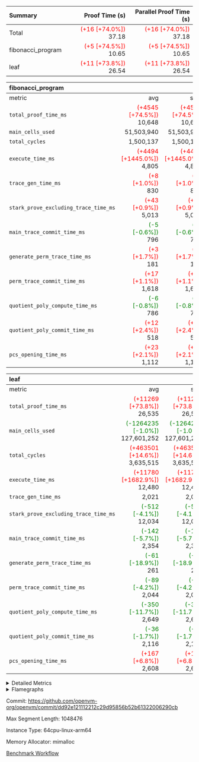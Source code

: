 | Summary | Proof Time (s) | Parallel Proof Time (s) |
|:---|---:|---:|
| Total | <span style='color: red'>(+16 [+74.0%])</span> 37.18 | <span style='color: red'>(+16 [+74.0%])</span> 37.18 |
| fibonacci_program | <span style='color: red'>(+5 [+74.5%])</span> 10.65 | <span style='color: red'>(+5 [+74.5%])</span> 10.65 |
| leaf | <span style='color: red'>(+11 [+73.8%])</span> 26.54 | <span style='color: red'>(+11 [+73.8%])</span> 26.54 |


| fibonacci_program |||||
|:---|---:|---:|---:|---:|
|metric|avg|sum|max|min|
| `total_proof_time_ms ` | <span style='color: red'>(+4545 [+74.5%])</span> 10,648 | <span style='color: red'>(+4545 [+74.5%])</span> 10,648 | <span style='color: red'>(+4545 [+74.5%])</span> 10,648 | <span style='color: red'>(+4545 [+74.5%])</span> 10,648 |
| `main_cells_used     ` |  51,503,940 |  51,503,940 |  51,503,940 |  51,503,940 |
| `total_cycles        ` |  1,500,137 |  1,500,137 |  1,500,137 |  1,500,137 |
| `execute_time_ms     ` | <span style='color: red'>(+4494 [+1445.0%])</span> 4,805 | <span style='color: red'>(+4494 [+1445.0%])</span> 4,805 | <span style='color: red'>(+4494 [+1445.0%])</span> 4,805 | <span style='color: red'>(+4494 [+1445.0%])</span> 4,805 |
| `trace_gen_time_ms   ` | <span style='color: red'>(+8 [+1.0%])</span> 830 | <span style='color: red'>(+8 [+1.0%])</span> 830 | <span style='color: red'>(+8 [+1.0%])</span> 830 | <span style='color: red'>(+8 [+1.0%])</span> 830 |
| `stark_prove_excluding_trace_time_ms` | <span style='color: red'>(+43 [+0.9%])</span> 5,013 | <span style='color: red'>(+43 [+0.9%])</span> 5,013 | <span style='color: red'>(+43 [+0.9%])</span> 5,013 | <span style='color: red'>(+43 [+0.9%])</span> 5,013 |
| `main_trace_commit_time_ms` | <span style='color: green'>(-5 [-0.6%])</span> 796 | <span style='color: green'>(-5 [-0.6%])</span> 796 | <span style='color: green'>(-5 [-0.6%])</span> 796 | <span style='color: green'>(-5 [-0.6%])</span> 796 |
| `generate_perm_trace_time_ms` | <span style='color: red'>(+3 [+1.7%])</span> 181 | <span style='color: red'>(+3 [+1.7%])</span> 181 | <span style='color: red'>(+3 [+1.7%])</span> 181 | <span style='color: red'>(+3 [+1.7%])</span> 181 |
| `perm_trace_commit_time_ms` | <span style='color: red'>(+17 [+1.1%])</span> 1,618 | <span style='color: red'>(+17 [+1.1%])</span> 1,618 | <span style='color: red'>(+17 [+1.1%])</span> 1,618 | <span style='color: red'>(+17 [+1.1%])</span> 1,618 |
| `quotient_poly_compute_time_ms` | <span style='color: green'>(-6 [-0.8%])</span> 786 | <span style='color: green'>(-6 [-0.8%])</span> 786 | <span style='color: green'>(-6 [-0.8%])</span> 786 | <span style='color: green'>(-6 [-0.8%])</span> 786 |
| `quotient_poly_commit_time_ms` | <span style='color: red'>(+12 [+2.4%])</span> 518 | <span style='color: red'>(+12 [+2.4%])</span> 518 | <span style='color: red'>(+12 [+2.4%])</span> 518 | <span style='color: red'>(+12 [+2.4%])</span> 518 |
| `pcs_opening_time_ms ` | <span style='color: red'>(+23 [+2.1%])</span> 1,112 | <span style='color: red'>(+23 [+2.1%])</span> 1,112 | <span style='color: red'>(+23 [+2.1%])</span> 1,112 | <span style='color: red'>(+23 [+2.1%])</span> 1,112 |

| leaf |||||
|:---|---:|---:|---:|---:|
|metric|avg|sum|max|min|
| `total_proof_time_ms ` | <span style='color: red'>(+11269 [+73.8%])</span> 26,535 | <span style='color: red'>(+11269 [+73.8%])</span> 26,535 | <span style='color: red'>(+11269 [+73.8%])</span> 26,535 | <span style='color: red'>(+11269 [+73.8%])</span> 26,535 |
| `main_cells_used     ` | <span style='color: green'>(-1264235 [-1.0%])</span> 127,601,252 | <span style='color: green'>(-1264235 [-1.0%])</span> 127,601,252 | <span style='color: green'>(-1264235 [-1.0%])</span> 127,601,252 | <span style='color: green'>(-1264235 [-1.0%])</span> 127,601,252 |
| `total_cycles        ` | <span style='color: red'>(+463501 [+14.6%])</span> 3,635,515 | <span style='color: red'>(+463501 [+14.6%])</span> 3,635,515 | <span style='color: red'>(+463501 [+14.6%])</span> 3,635,515 | <span style='color: red'>(+463501 [+14.6%])</span> 3,635,515 |
| `execute_time_ms     ` | <span style='color: red'>(+11780 [+1682.9%])</span> 12,480 | <span style='color: red'>(+11780 [+1682.9%])</span> 12,480 | <span style='color: red'>(+11780 [+1682.9%])</span> 12,480 | <span style='color: red'>(+11780 [+1682.9%])</span> 12,480 |
| `trace_gen_time_ms   ` |  2,021 |  2,021 |  2,021 |  2,021 |
| `stark_prove_excluding_trace_time_ms` | <span style='color: green'>(-512 [-4.1%])</span> 12,034 | <span style='color: green'>(-512 [-4.1%])</span> 12,034 | <span style='color: green'>(-512 [-4.1%])</span> 12,034 | <span style='color: green'>(-512 [-4.1%])</span> 12,034 |
| `main_trace_commit_time_ms` | <span style='color: green'>(-142 [-5.7%])</span> 2,354 | <span style='color: green'>(-142 [-5.7%])</span> 2,354 | <span style='color: green'>(-142 [-5.7%])</span> 2,354 | <span style='color: green'>(-142 [-5.7%])</span> 2,354 |
| `generate_perm_trace_time_ms` | <span style='color: green'>(-61 [-18.9%])</span> 261 | <span style='color: green'>(-61 [-18.9%])</span> 261 | <span style='color: green'>(-61 [-18.9%])</span> 261 | <span style='color: green'>(-61 [-18.9%])</span> 261 |
| `perm_trace_commit_time_ms` | <span style='color: green'>(-89 [-4.2%])</span> 2,044 | <span style='color: green'>(-89 [-4.2%])</span> 2,044 | <span style='color: green'>(-89 [-4.2%])</span> 2,044 | <span style='color: green'>(-89 [-4.2%])</span> 2,044 |
| `quotient_poly_compute_time_ms` | <span style='color: green'>(-350 [-11.7%])</span> 2,649 | <span style='color: green'>(-350 [-11.7%])</span> 2,649 | <span style='color: green'>(-350 [-11.7%])</span> 2,649 | <span style='color: green'>(-350 [-11.7%])</span> 2,649 |
| `quotient_poly_commit_time_ms` | <span style='color: green'>(-36 [-1.7%])</span> 2,116 | <span style='color: green'>(-36 [-1.7%])</span> 2,116 | <span style='color: green'>(-36 [-1.7%])</span> 2,116 | <span style='color: green'>(-36 [-1.7%])</span> 2,116 |
| `pcs_opening_time_ms ` | <span style='color: red'>(+167 [+6.8%])</span> 2,608 | <span style='color: red'>(+167 [+6.8%])</span> 2,608 | <span style='color: red'>(+167 [+6.8%])</span> 2,608 | <span style='color: red'>(+167 [+6.8%])</span> 2,608 |



<details>
<summary>Detailed Metrics</summary>

| group | num_segments | keygen_time_ms | commit_exe_time_ms |
| --- | --- | --- | --- |
| fibonacci_program | 1 | 348 | 5 | 

| group | air_name | quotient_deg | interactions | constraints |
| --- | --- | --- | --- | --- |
| fibonacci_program | AccessAdapterAir<16> | 2 | 5 | 14 | 
| fibonacci_program | AccessAdapterAir<2> | 2 | 5 | 14 | 
| fibonacci_program | AccessAdapterAir<32> | 2 | 5 | 14 | 
| fibonacci_program | AccessAdapterAir<4> | 2 | 5 | 14 | 
| fibonacci_program | AccessAdapterAir<64> | 2 | 5 | 14 | 
| fibonacci_program | AccessAdapterAir<8> | 2 | 5 | 14 | 
| fibonacci_program | BitwiseOperationLookupAir<8> | 2 | 2 | 4 | 
| fibonacci_program | MemoryMerkleAir<8> | 2 | 4 | 40 | 
| fibonacci_program | PersistentBoundaryAir<8> | 2 | 3 | 6 | 
| fibonacci_program | PhantomAir | 2 | 3 | 5 | 
| fibonacci_program | Poseidon2PeripheryAir<BabyBearParameters>, 1> | 2 | 1 | 286 | 
| fibonacci_program | ProgramAir | 1 | 1 | 4 | 
| fibonacci_program | RangeTupleCheckerAir<2> | 1 | 1 | 4 | 
| fibonacci_program | VariableRangeCheckerAir | 1 | 1 | 4 | 
| fibonacci_program | VmAirWrapper<Rv32BaseAluAdapterAir, BaseAluCoreAir<4, 8> | 2 | 19 | 43 | 
| fibonacci_program | VmAirWrapper<Rv32BaseAluAdapterAir, LessThanCoreAir<4, 8> | 2 | 17 | 39 | 
| fibonacci_program | VmAirWrapper<Rv32BaseAluAdapterAir, ShiftCoreAir<4, 8> | 2 | 23 | 90 | 
| fibonacci_program | VmAirWrapper<Rv32BranchAdapterAir, BranchEqualCoreAir<4> | 2 | 11 | 25 | 
| fibonacci_program | VmAirWrapper<Rv32BranchAdapterAir, BranchLessThanCoreAir<4, 8> | 2 | 13 | 41 | 
| fibonacci_program | VmAirWrapper<Rv32CondRdWriteAdapterAir, Rv32JalLuiCoreAir> | 2 | 10 | 22 | 
| fibonacci_program | VmAirWrapper<Rv32HintStoreAdapterAir, Rv32HintStoreCoreAir> | 2 | 15 | 17 | 
| fibonacci_program | VmAirWrapper<Rv32JalrAdapterAir, Rv32JalrCoreAir> | 2 | 16 | 20 | 
| fibonacci_program | VmAirWrapper<Rv32LoadStoreAdapterAir, LoadSignExtendCoreAir<4, 8> | 2 | 18 | 33 | 
| fibonacci_program | VmAirWrapper<Rv32LoadStoreAdapterAir, LoadStoreCoreAir<4> | 2 | 17 | 38 | 
| fibonacci_program | VmAirWrapper<Rv32MultAdapterAir, DivRemCoreAir<4, 8> | 2 | 25 | 88 | 
| fibonacci_program | VmAirWrapper<Rv32MultAdapterAir, MulHCoreAir<4, 8> | 2 | 24 | 38 | 
| fibonacci_program | VmAirWrapper<Rv32MultAdapterAir, MultiplicationCoreAir<4, 8> | 2 | 19 | 26 | 
| fibonacci_program | VmAirWrapper<Rv32RdWriteAdapterAir, Rv32AuipcCoreAir> | 2 | 11 | 15 | 
| fibonacci_program | VmConnectorAir | 2 | 3 | 9 | 
| leaf | AccessAdapterAir<2> | 4 | 5 | 12 | 
| leaf | AccessAdapterAir<4> | 4 | 5 | 12 | 
| leaf | AccessAdapterAir<8> | 4 | 5 | 12 | 
| leaf | FriReducedOpeningAir | 4 | 35 | 59 | 
| leaf | NativePoseidon2Air<BabyBearParameters>, 1> | 4 | 31 | 302 | 
| leaf | PhantomAir | 4 | 3 | 4 | 
| leaf | ProgramAir | 1 | 1 | 4 | 
| leaf | VariableRangeCheckerAir | 1 | 1 | 4 | 
| leaf | VmAirWrapper<BranchNativeAdapterAir, BranchEqualCoreAir<1> | 2 | 11 | 23 | 
| leaf | VmAirWrapper<JalNativeAdapterAir, JalCoreAir> | 4 | 7 | 6 | 
| leaf | VmAirWrapper<NativeAdapterAir<2, 0>, PublicValuesCoreAir> | 4 | 11 | 23 | 
| leaf | VmAirWrapper<NativeAdapterAir<2, 1>, FieldArithmeticCoreAir> | 4 | 15 | 23 | 
| leaf | VmAirWrapper<NativeLoadStoreAdapterAir<1>, NativeLoadStoreCoreAir<1> | 4 | 15 | 24 | 
| leaf | VmAirWrapper<NativeVectorizedAdapterAir<4>, FieldExtensionCoreAir> | 4 | 15 | 23 | 
| leaf | VmConnectorAir | 4 | 3 | 8 | 
| leaf | VolatileBoundaryAir | 4 | 4 | 16 | 

| group | air_name | dsl_ir | idx | opcode | cells_used |
| --- | --- | --- | --- | --- | --- |
| leaf | <BranchNativeAdapterAir,BranchEqualCoreAir<1>> | AssertEqE | 0 | BNE | 5,704 | 
| leaf | <BranchNativeAdapterAir,BranchEqualCoreAir<1>> | AssertEqEI | 0 | BNE | 92 | 
| leaf | <BranchNativeAdapterAir,BranchEqualCoreAir<1>> | AssertEqF | 0 | BNE | 248,216 | 
| leaf | <BranchNativeAdapterAir,BranchEqualCoreAir<1>> | AssertEqV | 0 | BNE | 24,679 | 
| leaf | <BranchNativeAdapterAir,BranchEqualCoreAir<1>> | AssertEqVI | 0 | BNE | 5,543 | 
| leaf | <BranchNativeAdapterAir,BranchEqualCoreAir<1>> | AssertNeVI | 0 | BEQ | 23 | 
| leaf | <BranchNativeAdapterAir,BranchEqualCoreAir<1>> | For | 0 | BNE | 9,080,423 | 
| leaf | <BranchNativeAdapterAir,BranchEqualCoreAir<1>> | IfEq | 0 | BNE | 2,110,112 | 
| leaf | <BranchNativeAdapterAir,BranchEqualCoreAir<1>> | IfEqI | 0 | BNE | 1,557,790 | 
| leaf | <BranchNativeAdapterAir,BranchEqualCoreAir<1>> | IfNe | 0 | BEQ | 408,043 | 
| leaf | <BranchNativeAdapterAir,BranchEqualCoreAir<1>> | IfNeI | 0 | BEQ | 21,643 | 
| leaf | <BranchNativeAdapterAir,BranchEqualCoreAir<1>> | ZipFor | 0 | BNE | 1,192,803 | 
| leaf | <JalNativeAdapterAir,JalCoreAir> |  | 0 | JAL | 10 | 
| leaf | <JalNativeAdapterAir,JalCoreAir> | For | 0 | JAL | 381,830 | 
| leaf | <JalNativeAdapterAir,JalCoreAir> | IfEqI | 0 | JAL | 288,880 | 
| leaf | <JalNativeAdapterAir,JalCoreAir> | IfNe | 0 | JAL | 10 | 
| leaf | <JalNativeAdapterAir,JalCoreAir> | ZipFor | 0 | JAL | 66,480 | 
| leaf | <NativeAdapterAir<2, 0>,PublicValuesCoreAir> | Publish | 0 | PUBLISH | 828 | 
| leaf | <NativeAdapterAir<2, 1>,FieldArithmeticCoreAir> | AddEFI | 0 | ADD | 18,480 | 
| leaf | <NativeAdapterAir<2, 1>,FieldArithmeticCoreAir> | AddEI | 0 | ADD | 829,560 | 
| leaf | <NativeAdapterAir<2, 1>,FieldArithmeticCoreAir> | AddF | 0 | ADD | 39,990 | 
| leaf | <NativeAdapterAir<2, 1>,FieldArithmeticCoreAir> | AddFI | 0 | ADD | 1,298,040 | 
| leaf | <NativeAdapterAir<2, 1>,FieldArithmeticCoreAir> | AddV | 0 | ADD | 957,150 | 
| leaf | <NativeAdapterAir<2, 1>,FieldArithmeticCoreAir> | AddVI | 0 | ADD | 8,267,250 | 
| leaf | <NativeAdapterAir<2, 1>,FieldArithmeticCoreAir> | Alloc | 0 | ADD | 1,720,860 | 
| leaf | <NativeAdapterAir<2, 1>,FieldArithmeticCoreAir> | Alloc | 0 | MUL | 1,024,500 | 
| leaf | <NativeAdapterAir<2, 1>,FieldArithmeticCoreAir> | CastFV | 0 | ADD | 30 | 
| leaf | <NativeAdapterAir<2, 1>,FieldArithmeticCoreAir> | DivFIN | 0 | DIV | 3,840 | 
| leaf | <NativeAdapterAir<2, 1>,FieldArithmeticCoreAir> | For | 0 | ADD | 10,698,540 | 
| leaf | <NativeAdapterAir<2, 1>,FieldArithmeticCoreAir> | LoadE | 0 | ADD | 332,640 | 
| leaf | <NativeAdapterAir<2, 1>,FieldArithmeticCoreAir> | LoadE | 0 | MUL | 332,640 | 
| leaf | <NativeAdapterAir<2, 1>,FieldArithmeticCoreAir> | LoadF | 0 | ADD | 348,840 | 
| leaf | <NativeAdapterAir<2, 1>,FieldArithmeticCoreAir> | LoadF | 0 | MUL | 236,490 | 
| leaf | <NativeAdapterAir<2, 1>,FieldArithmeticCoreAir> | LoadHeapPtr | 0 | ADD | 30 | 
| leaf | <NativeAdapterAir<2, 1>,FieldArithmeticCoreAir> | LoadV | 0 | ADD | 3,657,810 | 
| leaf | <NativeAdapterAir<2, 1>,FieldArithmeticCoreAir> | LoadV | 0 | MUL | 1,403,220 | 
| leaf | <NativeAdapterAir<2, 1>,FieldArithmeticCoreAir> | MulEF | 0 | MUL | 113,760 | 
| leaf | <NativeAdapterAir<2, 1>,FieldArithmeticCoreAir> | MulEFI | 0 | MUL | 15,000 | 
| leaf | <NativeAdapterAir<2, 1>,FieldArithmeticCoreAir> | MulF | 0 | MUL | 2,510,010 | 
| leaf | <NativeAdapterAir<2, 1>,FieldArithmeticCoreAir> | MulFI | 0 | MUL | 40,590 | 
| leaf | <NativeAdapterAir<2, 1>,FieldArithmeticCoreAir> | MulVI | 0 | MUL | 975,780 | 
| leaf | <NativeAdapterAir<2, 1>,FieldArithmeticCoreAir> | NegE | 0 | MUL | 5,160 | 
| leaf | <NativeAdapterAir<2, 1>,FieldArithmeticCoreAir> | StoreE | 0 | ADD | 231,840 | 
| leaf | <NativeAdapterAir<2, 1>,FieldArithmeticCoreAir> | StoreE | 0 | MUL | 231,840 | 
| leaf | <NativeAdapterAir<2, 1>,FieldArithmeticCoreAir> | StoreF | 0 | ADD | 234,870 | 
| leaf | <NativeAdapterAir<2, 1>,FieldArithmeticCoreAir> | StoreF | 0 | MUL | 21,960 | 
| leaf | <NativeAdapterAir<2, 1>,FieldArithmeticCoreAir> | StoreHeapPtr | 0 | ADD | 30 | 
| leaf | <NativeAdapterAir<2, 1>,FieldArithmeticCoreAir> | StoreHintWord | 0 | ADD | 6,152,970 | 
| leaf | <NativeAdapterAir<2, 1>,FieldArithmeticCoreAir> | StoreV | 0 | ADD | 612,480 | 
| leaf | <NativeAdapterAir<2, 1>,FieldArithmeticCoreAir> | StoreV | 0 | MUL | 495,060 | 
| leaf | <NativeAdapterAir<2, 1>,FieldArithmeticCoreAir> | SubEF | 0 | SUB | 161,820 | 
| leaf | <NativeAdapterAir<2, 1>,FieldArithmeticCoreAir> | SubEFI | 0 | ADD | 10,320 | 
| leaf | <NativeAdapterAir<2, 1>,FieldArithmeticCoreAir> | SubEI | 0 | ADD | 12,960 | 
| leaf | <NativeAdapterAir<2, 1>,FieldArithmeticCoreAir> | SubFI | 0 | SUB | 39,990 | 
| leaf | <NativeAdapterAir<2, 1>,FieldArithmeticCoreAir> | SubV | 0 | SUB | 1,486,140 | 
| leaf | <NativeAdapterAir<2, 1>,FieldArithmeticCoreAir> | SubVI | 0 | SUB | 30,000 | 
| leaf | <NativeAdapterAir<2, 1>,FieldArithmeticCoreAir> | SubVIN | 0 | SUB | 25,200 | 
| leaf | <NativeAdapterAir<2, 1>,FieldArithmeticCoreAir> | UnsafeCastVF | 0 | ADD | 600 | 
| leaf | <NativeAdapterAir<2, 1>,FieldArithmeticCoreAir> | ZipFor | 0 | ADD | 2,099,130 | 
| leaf | <NativeLoadStoreAdapterAir<1>,NativeLoadStoreCoreAir<1>> |  | 0 | STOREW | 31 | 
| leaf | <NativeLoadStoreAdapterAir<1>,NativeLoadStoreCoreAir<1>> | AddEFFI | 0 | LOADW | 5,456 | 
| leaf | <NativeLoadStoreAdapterAir<1>,NativeLoadStoreCoreAir<1>> | AddEFFI | 0 | STOREW | 16,368 | 
| leaf | <NativeLoadStoreAdapterAir<1>,NativeLoadStoreCoreAir<1>> | Alloc | 0 | LOADW | 1,778,222 | 
| leaf | <NativeLoadStoreAdapterAir<1>,NativeLoadStoreCoreAir<1>> | DivEIN | 0 | STOREW | 6,696 | 
| leaf | <NativeLoadStoreAdapterAir<1>,NativeLoadStoreCoreAir<1>> | For | 0 | LOADW | 257,920 | 
| leaf | <NativeLoadStoreAdapterAir<1>,NativeLoadStoreCoreAir<1>> | For | 0 | STOREW | 925,753 | 
| leaf | <NativeLoadStoreAdapterAir<1>,NativeLoadStoreCoreAir<1>> | ImmE | 0 | STOREW | 99,448 | 
| leaf | <NativeLoadStoreAdapterAir<1>,NativeLoadStoreCoreAir<1>> | ImmF | 0 | STOREW | 1,448,971 | 
| leaf | <NativeLoadStoreAdapterAir<1>,NativeLoadStoreCoreAir<1>> | ImmV | 0 | STOREW | 601,927 | 
| leaf | <NativeLoadStoreAdapterAir<1>,NativeLoadStoreCoreAir<1>> | LoadE | 0 | LOADW | 2,710,392 | 
| leaf | <NativeLoadStoreAdapterAir<1>,NativeLoadStoreCoreAir<1>> | LoadF | 0 | LOADW | 3,405,474 | 
| leaf | <NativeLoadStoreAdapterAir<1>,NativeLoadStoreCoreAir<1>> | LoadV | 0 | LOADW | 7,570,386 | 
| leaf | <NativeLoadStoreAdapterAir<1>,NativeLoadStoreCoreAir<1>> | MulEI | 0 | STOREW | 189,224 | 
| leaf | <NativeLoadStoreAdapterAir<1>,NativeLoadStoreCoreAir<1>> | StoreE | 0 | STOREW | 1,823,172 | 
| leaf | <NativeLoadStoreAdapterAir<1>,NativeLoadStoreCoreAir<1>> | StoreF | 0 | STOREW | 3,384,704 | 
| leaf | <NativeLoadStoreAdapterAir<1>,NativeLoadStoreCoreAir<1>> | StoreHintWord | 0 | SHINTW | 7,118,964 | 
| leaf | <NativeLoadStoreAdapterAir<1>,NativeLoadStoreCoreAir<1>> | StoreV | 0 | STOREW | 2,021,448 | 
| leaf | <NativeLoadStoreAdapterAir<1>,NativeLoadStoreCoreAir<1>> | SubEF | 0 | LOADW | 501,642 | 
| leaf | <NativeLoadStoreAdapterAir<1>,NativeLoadStoreCoreAir<1>> | ZipFor | 0 | LOADW | 361,057 | 
| leaf | <NativeVectorizedAdapterAir<4>,FieldExtensionCoreAir> | AddE | 0 | FE4ADD | 497,320 | 
| leaf | <NativeVectorizedAdapterAir<4>,FieldExtensionCoreAir> | DivE | 0 | BBE4DIV | 248,560 | 
| leaf | <NativeVectorizedAdapterAir<4>,FieldExtensionCoreAir> | DivEIN | 0 | BBE4DIV | 2,160 | 
| leaf | <NativeVectorizedAdapterAir<4>,FieldExtensionCoreAir> | MulE | 0 | BBE4MUL | 341,400 | 
| leaf | <NativeVectorizedAdapterAir<4>,FieldExtensionCoreAir> | MulEI | 0 | BBE4MUL | 61,040 | 
| leaf | <NativeVectorizedAdapterAir<4>,FieldExtensionCoreAir> | SubE | 0 | FE4SUB | 132,240 | 
| leaf | Arc<BabyBearParameters>, 1> | Poseidon2CompressBabyBear | 0 | COMP_POS2 | 6,025,620 | 
| leaf | Arc<BabyBearParameters>, 1> | Poseidon2PermuteBabyBear | 0 | PERM_POS2 | 3,218,652 | 
| leaf | FriReducedOpeningAir | FriReducedOpening | 0 | FRI_REDUCED_OPENING | 7,547,904 | 
| leaf | PhantomAir | CT-ExtractPublicValuesCommit | 0 | PHANTOM | 12 | 
| leaf | PhantomAir | CT-InitializePcsConst | 0 | PHANTOM | 12 | 
| leaf | PhantomAir | CT-ReadProofsFromInput | 0 | PHANTOM | 12 | 
| leaf | PhantomAir | CT-VerifyProofs | 0 | PHANTOM | 12 | 
| leaf | PhantomAir | CT-compute-reduced-opening | 0 | PHANTOM | 4,032 | 
| leaf | PhantomAir | CT-exp-reverse-bits-len | 0 | PHANTOM | 41,328 | 
| leaf | PhantomAir | CT-poseidon2-hash | 0 | PHANTOM | 23,688 | 
| leaf | PhantomAir | CT-poseidon2-hash-ext | 0 | PHANTOM | 10,080 | 
| leaf | PhantomAir | CT-poseidon2-hash-setup | 0 | PHANTOM | 744,912 | 
| leaf | PhantomAir | CT-single-reduced-opening-eval | 0 | PHANTOM | 64,008 | 
| leaf | PhantomAir | CT-stage-c-build-rounds | 0 | PHANTOM | 12 | 
| leaf | PhantomAir | CT-stage-d-verifier-verify | 0 | PHANTOM | 12 | 
| leaf | PhantomAir | CT-stage-d-verify-pcs | 0 | PHANTOM | 12 | 
| leaf | PhantomAir | CT-stage-e-verify-constraints | 0 | PHANTOM | 12 | 
| leaf | PhantomAir | CT-verify-batch | 0 | PHANTOM | 4,032 | 
| leaf | PhantomAir | CT-verify-batch-ext | 0 | PHANTOM | 10,080 | 
| leaf | PhantomAir | CT-verify-batch-reduce-fast | 0 | PHANTOM | 33,768 | 
| leaf | PhantomAir | CT-verify-batch-reduce-fast-setup | 0 | PHANTOM | 33,768 | 
| leaf | PhantomAir | CT-verify-query | 0 | PHANTOM | 504 | 
| leaf | PhantomAir | HintBitsF | 0 | PHANTOM | 258 | 
| leaf | PhantomAir | HintInputVec | 0 | PHANTOM | 139,272 | 
| leaf | PhantomAir | PrintV | 0 | PHANTOM | 93,744 | 

| group | air_name | dsl_ir | opcode | segment | cells_used |
| --- | --- | --- | --- | --- | --- |
| fibonacci_program | <Rv32BaseAluAdapterAir,BaseAluCoreAir<4, 8>> |  | ADD | 0 | 32,401,620 | 
| fibonacci_program | <Rv32BaseAluAdapterAir,BaseAluCoreAir<4, 8>> |  | AND | 0 | 72 | 
| fibonacci_program | <Rv32BaseAluAdapterAir,BaseAluCoreAir<4, 8>> |  | OR | 0 | 36 | 
| fibonacci_program | <Rv32BaseAluAdapterAir,BaseAluCoreAir<4, 8>> |  | SUB | 0 | 144 | 
| fibonacci_program | <Rv32BaseAluAdapterAir,BaseAluCoreAir<4, 8>> |  | XOR | 0 | 72 | 
| fibonacci_program | <Rv32BaseAluAdapterAir,LessThanCoreAir<4, 8>> |  | SLTU | 0 | 11,100,074 | 
| fibonacci_program | <Rv32BaseAluAdapterAir,ShiftCoreAir<4, 8>> |  | SLL | 0 | 106 | 
| fibonacci_program | <Rv32BranchAdapterAir,BranchEqualCoreAir<4>> |  | BEQ | 0 | 2,600,104 | 
| fibonacci_program | <Rv32BranchAdapterAir,BranchEqualCoreAir<4>> |  | BNE | 0 | 2,600,130 | 
| fibonacci_program | <Rv32BranchAdapterAir,BranchLessThanCoreAir<4, 8>> |  | BGEU | 0 | 96 | 
| fibonacci_program | <Rv32BranchAdapterAir,BranchLessThanCoreAir<4, 8>> |  | BLTU | 0 | 64 | 
| fibonacci_program | <Rv32CondRdWriteAdapterAir,Rv32JalLuiCoreAir> |  | JAL | 0 | 1,800,018 | 
| fibonacci_program | <Rv32CondRdWriteAdapterAir,Rv32JalLuiCoreAir> |  | LUI | 0 | 162 | 
| fibonacci_program | <Rv32HintStoreAdapterAir,Rv32HintStoreCoreAir> |  | HINT_STOREW | 0 | 78 | 
| fibonacci_program | <Rv32JalrAdapterAir,Rv32JalrCoreAir> |  | JALR | 0 | 364 | 
| fibonacci_program | <Rv32LoadStoreAdapterAir,LoadStoreCoreAir<4>> |  | LOADW | 0 | 520 | 
| fibonacci_program | <Rv32LoadStoreAdapterAir,LoadStoreCoreAir<4>> |  | STOREW | 0 | 600 | 
| fibonacci_program | <Rv32RdWriteAdapterAir,Rv32AuipcCoreAir> |  | AUIPC | 0 | 168 | 
| fibonacci_program | PhantomAir |  | PHANTOM | 0 | 12 | 

| group | air_name | idx | rows | prep_cols | perm_cols | main_cols | cells |
| --- | --- | --- | --- | --- | --- | --- | --- |
| leaf | AccessAdapterAir<2> | 0 | 524,288 |  | 16 | 11 | 14,155,776 | 
| leaf | AccessAdapterAir<4> | 0 | 262,144 |  | 16 | 13 | 7,602,176 | 
| leaf | AccessAdapterAir<8> | 0 | 65,536 |  | 16 | 17 | 2,162,688 | 
| leaf | FriReducedOpeningAir | 0 | 131,072 |  | 76 | 64 | 18,350,080 | 
| leaf | NativePoseidon2Air<BabyBearParameters>, 1> | 0 | 32,768 |  | 36 | 348 | 12,582,912 | 
| leaf | PhantomAir | 0 | 262,144 |  | 8 | 6 | 3,670,016 | 
| leaf | ProgramAir | 0 | 131,072 |  | 8 | 10 | 2,359,296 | 
| leaf | VariableRangeCheckerAir | 0 | 262,144 | 2 | 8 | 1 | 2,359,296 | 
| leaf | VmAirWrapper<BranchNativeAdapterAir, BranchEqualCoreAir<1> | 0 | 1,048,576 |  | 28 | 23 | 53,477,376 | 
| leaf | VmAirWrapper<JalNativeAdapterAir, JalCoreAir> | 0 | 131,072 |  | 12 | 10 | 2,883,584 | 
| leaf | VmAirWrapper<NativeAdapterAir<2, 0>, PublicValuesCoreAir> | 0 | 64 |  | 16 | 23 | 2,496 | 
| leaf | VmAirWrapper<NativeAdapterAir<2, 1>, FieldArithmeticCoreAir> | 0 | 2,097,152 |  | 20 | 30 | 104,857,600 | 
| leaf | VmAirWrapper<NativeLoadStoreAdapterAir<1>, NativeLoadStoreCoreAir<1> | 0 | 2,097,152 |  | 20 | 31 | 106,954,752 | 
| leaf | VmAirWrapper<NativeVectorizedAdapterAir<4>, FieldExtensionCoreAir> | 0 | 32,768 |  | 20 | 40 | 1,966,080 | 
| leaf | VmConnectorAir | 0 | 2 | 1 | 8 | 4 | 24 | 
| leaf | VolatileBoundaryAir | 0 | 524,288 |  | 8 | 11 | 9,961,472 | 

| group | air_name | segment | rows | prep_cols | perm_cols | main_cols | cells |
| --- | --- | --- | --- | --- | --- | --- | --- |
| fibonacci_program | AccessAdapterAir<8> | 0 | 64 |  | 24 | 17 | 2,624 | 
| fibonacci_program | BitwiseOperationLookupAir<8> | 0 | 65,536 | 3 | 8 | 2 | 655,360 | 
| fibonacci_program | MemoryMerkleAir<8> | 0 | 512 |  | 20 | 32 | 26,624 | 
| fibonacci_program | PersistentBoundaryAir<8> | 0 | 64 |  | 12 | 20 | 2,048 | 
| fibonacci_program | PhantomAir | 0 | 2 |  | 12 | 6 | 36 | 
| fibonacci_program | Poseidon2PeripheryAir<BabyBearParameters>, 1> | 0 | 256 |  | 8 | 300 | 78,848 | 
| fibonacci_program | ProgramAir | 0 | 4,096 |  | 8 | 10 | 73,728 | 
| fibonacci_program | RangeTupleCheckerAir<2> | 0 | 524,288 | 2 | 8 | 1 | 4,718,592 | 
| fibonacci_program | VariableRangeCheckerAir | 0 | 262,144 | 2 | 8 | 1 | 2,359,296 | 
| fibonacci_program | VmAirWrapper<Rv32BaseAluAdapterAir, BaseAluCoreAir<4, 8> | 0 | 1,048,576 |  | 80 | 36 | 121,634,816 | 
| fibonacci_program | VmAirWrapper<Rv32BaseAluAdapterAir, LessThanCoreAir<4, 8> | 0 | 524,288 |  | 40 | 37 | 40,370,176 | 
| fibonacci_program | VmAirWrapper<Rv32BaseAluAdapterAir, ShiftCoreAir<4, 8> | 0 | 2 |  | 52 | 53 | 210 | 
| fibonacci_program | VmAirWrapper<Rv32BranchAdapterAir, BranchEqualCoreAir<4> | 0 | 262,144 |  | 48 | 26 | 19,398,656 | 
| fibonacci_program | VmAirWrapper<Rv32BranchAdapterAir, BranchLessThanCoreAir<4, 8> | 0 | 8 |  | 56 | 32 | 704 | 
| fibonacci_program | VmAirWrapper<Rv32CondRdWriteAdapterAir, Rv32JalLuiCoreAir> | 0 | 131,072 |  | 44 | 18 | 8,126,464 | 
| fibonacci_program | VmAirWrapper<Rv32HintStoreAdapterAir, Rv32HintStoreCoreAir> | 0 | 4 |  | 36 | 26 | 248 | 
| fibonacci_program | VmAirWrapper<Rv32JalrAdapterAir, Rv32JalrCoreAir> | 0 | 16 |  | 36 | 28 | 1,024 | 
| fibonacci_program | VmAirWrapper<Rv32LoadStoreAdapterAir, LoadStoreCoreAir<4> | 0 | 32 |  | 72 | 40 | 3,584 | 
| fibonacci_program | VmAirWrapper<Rv32RdWriteAdapterAir, Rv32AuipcCoreAir> | 0 | 16 |  | 28 | 21 | 784 | 
| fibonacci_program | VmConnectorAir | 0 | 2 | 1 | 12 | 4 | 32 | 

| group | chip_name | idx | rows_used |
| --- | --- | --- | --- |
| leaf | <BranchNativeAdapterAir,BranchEqualCoreAir<1>> | 0 | 637,177 | 
| leaf | <JalNativeAdapterAir,JalCoreAir> | 0 | 73,721 | 
| leaf | <NativeAdapterAir<2, 0>,PublicValuesCoreAir> | 0 | 36 | 
| leaf | <NativeAdapterAir<2, 1>,FieldArithmeticCoreAir> | 0 | 1,555,914 | 
| leaf | <NativeLoadStoreAdapterAir<1>,NativeLoadStoreCoreAir<1>> | 0 | 1,104,106 | 
| leaf | <NativeVectorizedAdapterAir<4>,FieldExtensionCoreAir> | 0 | 32,068 | 
| leaf | AccessAdapter<2> | 0 | 370,698 | 
| leaf | AccessAdapter<4> | 0 | 185,602 | 
| leaf | AccessAdapter<8> | 0 | 55,694 | 
| leaf | Arc<BabyBearParameters>, 1> | 0 | 26,564 | 
| leaf | Boundary | 0 | 385,040 | 
| leaf | FriReducedOpeningAir | 0 | 117,936 | 
| leaf | PhantomAir | 0 | 200,595 | 
| leaf | ProgramChip | 0 | 90,077 | 
| leaf | VariableRangeCheckerAir | 0 | 262,144 | 
| leaf | VmConnectorAir | 0 | 2 | 

| group | chip_name | segment | rows_used |
| --- | --- | --- | --- |
| fibonacci_program | <Rv32BaseAluAdapterAir,BaseAluCoreAir<4, 8>> | 0 | 900,054 | 
| fibonacci_program | <Rv32BaseAluAdapterAir,LessThanCoreAir<4, 8>> | 0 | 300,002 | 
| fibonacci_program | <Rv32BaseAluAdapterAir,ShiftCoreAir<4, 8>> | 0 | 2 | 
| fibonacci_program | <Rv32BranchAdapterAir,BranchEqualCoreAir<4>> | 0 | 200,009 | 
| fibonacci_program | <Rv32BranchAdapterAir,BranchLessThanCoreAir<4, 8>> | 0 | 5 | 
| fibonacci_program | <Rv32CondRdWriteAdapterAir,Rv32JalLuiCoreAir> | 0 | 100,010 | 
| fibonacci_program | <Rv32HintStoreAdapterAir,Rv32HintStoreCoreAir> | 0 | 3 | 
| fibonacci_program | <Rv32JalrAdapterAir,Rv32JalrCoreAir> | 0 | 13 | 
| fibonacci_program | <Rv32LoadStoreAdapterAir,LoadStoreCoreAir<4>> | 0 | 28 | 
| fibonacci_program | <Rv32RdWriteAdapterAir,Rv32AuipcCoreAir> | 0 | 9 | 
| fibonacci_program | AccessAdapter<8> | 0 | 36 | 
| fibonacci_program | Arc<BabyBearParameters>, 1> | 0 | 228 | 
| fibonacci_program | BitwiseOperationLookupAir<8> | 0 | 65,536 | 
| fibonacci_program | Boundary | 0 | 36 | 
| fibonacci_program | Merkle | 0 | 280 | 
| fibonacci_program | PhantomAir | 0 | 2 | 
| fibonacci_program | ProgramChip | 0 | 3,275 | 
| fibonacci_program | RangeTupleCheckerAir<2> | 0 | 524,288 | 
| fibonacci_program | VariableRangeCheckerAir | 0 | 262,144 | 
| fibonacci_program | VmConnectorAir | 0 | 2 | 

| group | dsl_ir | idx | opcode | frequency |
| --- | --- | --- | --- | --- |
| leaf |  | 0 | JAL | 1 | 
| leaf |  | 0 | STOREW | 2 | 
| leaf | AddE | 0 | FE4ADD | 12,433 | 
| leaf | AddEFFI | 0 | LOADW | 176 | 
| leaf | AddEFFI | 0 | STOREW | 528 | 
| leaf | AddEFI | 0 | ADD | 616 | 
| leaf | AddEI | 0 | ADD | 27,652 | 
| leaf | AddF | 0 | ADD | 1,333 | 
| leaf | AddFI | 0 | ADD | 43,268 | 
| leaf | AddV | 0 | ADD | 31,905 | 
| leaf | AddVI | 0 | ADD | 275,575 | 
| leaf | Alloc | 0 | ADD | 57,362 | 
| leaf | Alloc | 0 | LOADW | 57,362 | 
| leaf | Alloc | 0 | MUL | 34,150 | 
| leaf | AssertEqE | 0 | BNE | 248 | 
| leaf | AssertEqEI | 0 | BNE | 4 | 
| leaf | AssertEqF | 0 | BNE | 10,792 | 
| leaf | AssertEqV | 0 | BNE | 1,073 | 
| leaf | AssertEqVI | 0 | BNE | 241 | 
| leaf | AssertNeVI | 0 | BEQ | 1 | 
| leaf | CT-ExtractPublicValuesCommit | 0 | PHANTOM | 2 | 
| leaf | CT-InitializePcsConst | 0 | PHANTOM | 2 | 
| leaf | CT-ReadProofsFromInput | 0 | PHANTOM | 2 | 
| leaf | CT-VerifyProofs | 0 | PHANTOM | 2 | 
| leaf | CT-compute-reduced-opening | 0 | PHANTOM | 672 | 
| leaf | CT-exp-reverse-bits-len | 0 | PHANTOM | 6,888 | 
| leaf | CT-poseidon2-hash | 0 | PHANTOM | 3,948 | 
| leaf | CT-poseidon2-hash-ext | 0 | PHANTOM | 1,680 | 
| leaf | CT-poseidon2-hash-setup | 0 | PHANTOM | 124,152 | 
| leaf | CT-single-reduced-opening-eval | 0 | PHANTOM | 10,668 | 
| leaf | CT-stage-c-build-rounds | 0 | PHANTOM | 2 | 
| leaf | CT-stage-d-verifier-verify | 0 | PHANTOM | 2 | 
| leaf | CT-stage-d-verify-pcs | 0 | PHANTOM | 2 | 
| leaf | CT-stage-e-verify-constraints | 0 | PHANTOM | 2 | 
| leaf | CT-verify-batch | 0 | PHANTOM | 672 | 
| leaf | CT-verify-batch-ext | 0 | PHANTOM | 1,680 | 
| leaf | CT-verify-batch-reduce-fast | 0 | PHANTOM | 5,628 | 
| leaf | CT-verify-batch-reduce-fast-setup | 0 | PHANTOM | 5,628 | 
| leaf | CT-verify-query | 0 | PHANTOM | 84 | 
| leaf | CastFV | 0 | ADD | 1 | 
| leaf | DivE | 0 | BBE4DIV | 6,214 | 
| leaf | DivEIN | 0 | BBE4DIV | 54 | 
| leaf | DivEIN | 0 | STOREW | 216 | 
| leaf | DivFIN | 0 | DIV | 128 | 
| leaf | For | 0 | ADD | 356,618 | 
| leaf | For | 0 | BNE | 394,801 | 
| leaf | For | 0 | JAL | 38,183 | 
| leaf | For | 0 | LOADW | 8,320 | 
| leaf | For | 0 | STOREW | 29,863 | 
| leaf | FriReducedOpening | 0 | FRI_REDUCED_OPENING | 5,334 | 
| leaf | HintBitsF | 0 | PHANTOM | 43 | 
| leaf | HintInputVec | 0 | PHANTOM | 23,212 | 
| leaf | IfEq | 0 | BNE | 91,744 | 
| leaf | IfEqI | 0 | BNE | 67,730 | 
| leaf | IfEqI | 0 | JAL | 28,888 | 
| leaf | IfNe | 0 | BEQ | 17,741 | 
| leaf | IfNe | 0 | JAL | 1 | 
| leaf | IfNeI | 0 | BEQ | 941 | 
| leaf | ImmE | 0 | STOREW | 3,208 | 
| leaf | ImmF | 0 | STOREW | 46,741 | 
| leaf | ImmV | 0 | STOREW | 19,417 | 
| leaf | LoadE | 0 | ADD | 11,088 | 
| leaf | LoadE | 0 | LOADW | 87,432 | 
| leaf | LoadE | 0 | MUL | 11,088 | 
| leaf | LoadF | 0 | ADD | 11,628 | 
| leaf | LoadF | 0 | LOADW | 109,854 | 
| leaf | LoadF | 0 | MUL | 7,883 | 
| leaf | LoadHeapPtr | 0 | ADD | 1 | 
| leaf | LoadV | 0 | ADD | 121,927 | 
| leaf | LoadV | 0 | LOADW | 244,206 | 
| leaf | LoadV | 0 | MUL | 46,774 | 
| leaf | MulE | 0 | BBE4MUL | 8,535 | 
| leaf | MulEF | 0 | MUL | 3,792 | 
| leaf | MulEFI | 0 | MUL | 500 | 
| leaf | MulEI | 0 | BBE4MUL | 1,526 | 
| leaf | MulEI | 0 | STOREW | 6,104 | 
| leaf | MulF | 0 | MUL | 83,667 | 
| leaf | MulFI | 0 | MUL | 1,353 | 
| leaf | MulVI | 0 | MUL | 32,526 | 
| leaf | NegE | 0 | MUL | 172 | 
| leaf | Poseidon2CompressBabyBear | 0 | COMP_POS2 | 17,315 | 
| leaf | Poseidon2PermuteBabyBear | 0 | PERM_POS2 | 9,249 | 
| leaf | PrintV | 0 | PHANTOM | 15,624 | 
| leaf | Publish | 0 | PUBLISH | 36 | 
| leaf | StoreE | 0 | ADD | 7,728 | 
| leaf | StoreE | 0 | MUL | 7,728 | 
| leaf | StoreE | 0 | STOREW | 58,812 | 
| leaf | StoreF | 0 | ADD | 7,829 | 
| leaf | StoreF | 0 | MUL | 732 | 
| leaf | StoreF | 0 | STOREW | 109,184 | 
| leaf | StoreHeapPtr | 0 | ADD | 1 | 
| leaf | StoreHintWord | 0 | ADD | 205,099 | 
| leaf | StoreHintWord | 0 | SHINTW | 229,644 | 
| leaf | StoreV | 0 | ADD | 20,416 | 
| leaf | StoreV | 0 | MUL | 16,502 | 
| leaf | StoreV | 0 | STOREW | 65,208 | 
| leaf | SubE | 0 | FE4SUB | 3,306 | 
| leaf | SubEF | 0 | LOADW | 16,182 | 
| leaf | SubEF | 0 | SUB | 5,394 | 
| leaf | SubEFI | 0 | ADD | 344 | 
| leaf | SubEI | 0 | ADD | 432 | 
| leaf | SubFI | 0 | SUB | 1,333 | 
| leaf | SubV | 0 | SUB | 49,538 | 
| leaf | SubVI | 0 | SUB | 1,000 | 
| leaf | SubVIN | 0 | SUB | 840 | 
| leaf | UnsafeCastVF | 0 | ADD | 20 | 
| leaf | ZipFor | 0 | ADD | 69,971 | 
| leaf | ZipFor | 0 | BNE | 51,861 | 
| leaf | ZipFor | 0 | JAL | 6,648 | 
| leaf | ZipFor | 0 | LOADW | 11,647 | 

| group | dsl_ir | opcode | segment | frequency |
| --- | --- | --- | --- | --- |
| fibonacci_program |  | ADD | 0 | 900,045 | 
| fibonacci_program |  | AND | 0 | 2 | 
| fibonacci_program |  | AUIPC | 0 | 9 | 
| fibonacci_program |  | BEQ | 0 | 100,004 | 
| fibonacci_program |  | BGEU | 0 | 3 | 
| fibonacci_program |  | BLTU | 0 | 2 | 
| fibonacci_program |  | BNE | 0 | 100,005 | 
| fibonacci_program |  | HINT_STOREW | 0 | 3 | 
| fibonacci_program |  | JAL | 0 | 100,001 | 
| fibonacci_program |  | JALR | 0 | 13 | 
| fibonacci_program |  | LOADW | 0 | 13 | 
| fibonacci_program |  | LUI | 0 | 9 | 
| fibonacci_program |  | OR | 0 | 1 | 
| fibonacci_program |  | PHANTOM | 0 | 2 | 
| fibonacci_program |  | SLL | 0 | 2 | 
| fibonacci_program |  | SLTU | 0 | 300,002 | 
| fibonacci_program |  | STOREW | 0 | 15 | 
| fibonacci_program |  | SUB | 0 | 4 | 
| fibonacci_program |  | XOR | 0 | 2 | 

| group | idx | trace_gen_time_ms | total_proof_time_ms | total_cycles | total_cells | stark_prove_excluding_trace_time_ms | quotient_poly_compute_time_ms | quotient_poly_commit_time_ms | perm_trace_commit_time_ms | pcs_opening_time_ms | main_trace_commit_time_ms | main_cells_used | generate_perm_trace_time_ms | execute_time_ms |
| --- | --- | --- | --- | --- | --- | --- | --- | --- | --- | --- | --- | --- | --- | --- |
| leaf | 0 | 2,021 | 26,535 | 3,635,515 | 343,345,624 | 12,034 | 2,649 | 2,116 | 2,044 | 2,608 | 2,354 | 127,601,252 | 261 | 12,480 | 

| group | segment | trace_gen_time_ms | total_proof_time_ms | total_cycles | total_cells | stark_prove_excluding_trace_time_ms | quotient_poly_compute_time_ms | quotient_poly_commit_time_ms | perm_trace_commit_time_ms | pcs_opening_time_ms | main_trace_commit_time_ms | main_cells_used | generate_perm_trace_time_ms | execute_time_ms |
| --- | --- | --- | --- | --- | --- | --- | --- | --- | --- | --- | --- | --- | --- | --- |
| fibonacci_program | 0 | 830 | 10,648 | 1,500,137 | 197,453,854 | 5,013 | 786 | 518 | 1,618 | 1,112 | 796 | 51,503,940 | 181 | 4,805 | 

</details>


<details>
<summary>Flamegraphs</summary>

[![](https://openvm-public-data-sandbox-us-east-1.s3.us-east-1.amazonaws.com/benchmark/github/flamegraphs/dd92e121112212c29d95856b52b61322006290cb/fibonacci-dd92e121112212c29d95856b52b61322006290cb-fibonacci_program.dsl_ir.opcode.air_name.cells_used.reverse.svg)](https://openvm-public-data-sandbox-us-east-1.s3.us-east-1.amazonaws.com/benchmark/github/flamegraphs/dd92e121112212c29d95856b52b61322006290cb/fibonacci-dd92e121112212c29d95856b52b61322006290cb-fibonacci_program.dsl_ir.opcode.air_name.cells_used.reverse.svg)
[![](https://openvm-public-data-sandbox-us-east-1.s3.us-east-1.amazonaws.com/benchmark/github/flamegraphs/dd92e121112212c29d95856b52b61322006290cb/fibonacci-dd92e121112212c29d95856b52b61322006290cb-fibonacci_program.dsl_ir.opcode.air_name.cells_used.svg)](https://openvm-public-data-sandbox-us-east-1.s3.us-east-1.amazonaws.com/benchmark/github/flamegraphs/dd92e121112212c29d95856b52b61322006290cb/fibonacci-dd92e121112212c29d95856b52b61322006290cb-fibonacci_program.dsl_ir.opcode.air_name.cells_used.svg)
[![](https://openvm-public-data-sandbox-us-east-1.s3.us-east-1.amazonaws.com/benchmark/github/flamegraphs/dd92e121112212c29d95856b52b61322006290cb/fibonacci-dd92e121112212c29d95856b52b61322006290cb-fibonacci_program.dsl_ir.opcode.frequency.reverse.svg)](https://openvm-public-data-sandbox-us-east-1.s3.us-east-1.amazonaws.com/benchmark/github/flamegraphs/dd92e121112212c29d95856b52b61322006290cb/fibonacci-dd92e121112212c29d95856b52b61322006290cb-fibonacci_program.dsl_ir.opcode.frequency.reverse.svg)
[![](https://openvm-public-data-sandbox-us-east-1.s3.us-east-1.amazonaws.com/benchmark/github/flamegraphs/dd92e121112212c29d95856b52b61322006290cb/fibonacci-dd92e121112212c29d95856b52b61322006290cb-fibonacci_program.dsl_ir.opcode.frequency.svg)](https://openvm-public-data-sandbox-us-east-1.s3.us-east-1.amazonaws.com/benchmark/github/flamegraphs/dd92e121112212c29d95856b52b61322006290cb/fibonacci-dd92e121112212c29d95856b52b61322006290cb-fibonacci_program.dsl_ir.opcode.frequency.svg)
[![](https://openvm-public-data-sandbox-us-east-1.s3.us-east-1.amazonaws.com/benchmark/github/flamegraphs/dd92e121112212c29d95856b52b61322006290cb/fibonacci-dd92e121112212c29d95856b52b61322006290cb-leaf.dsl_ir.opcode.air_name.cells_used.reverse.svg)](https://openvm-public-data-sandbox-us-east-1.s3.us-east-1.amazonaws.com/benchmark/github/flamegraphs/dd92e121112212c29d95856b52b61322006290cb/fibonacci-dd92e121112212c29d95856b52b61322006290cb-leaf.dsl_ir.opcode.air_name.cells_used.reverse.svg)
[![](https://openvm-public-data-sandbox-us-east-1.s3.us-east-1.amazonaws.com/benchmark/github/flamegraphs/dd92e121112212c29d95856b52b61322006290cb/fibonacci-dd92e121112212c29d95856b52b61322006290cb-leaf.dsl_ir.opcode.air_name.cells_used.svg)](https://openvm-public-data-sandbox-us-east-1.s3.us-east-1.amazonaws.com/benchmark/github/flamegraphs/dd92e121112212c29d95856b52b61322006290cb/fibonacci-dd92e121112212c29d95856b52b61322006290cb-leaf.dsl_ir.opcode.air_name.cells_used.svg)
[![](https://openvm-public-data-sandbox-us-east-1.s3.us-east-1.amazonaws.com/benchmark/github/flamegraphs/dd92e121112212c29d95856b52b61322006290cb/fibonacci-dd92e121112212c29d95856b52b61322006290cb-leaf.dsl_ir.opcode.frequency.reverse.svg)](https://openvm-public-data-sandbox-us-east-1.s3.us-east-1.amazonaws.com/benchmark/github/flamegraphs/dd92e121112212c29d95856b52b61322006290cb/fibonacci-dd92e121112212c29d95856b52b61322006290cb-leaf.dsl_ir.opcode.frequency.reverse.svg)
[![](https://openvm-public-data-sandbox-us-east-1.s3.us-east-1.amazonaws.com/benchmark/github/flamegraphs/dd92e121112212c29d95856b52b61322006290cb/fibonacci-dd92e121112212c29d95856b52b61322006290cb-leaf.dsl_ir.opcode.frequency.svg)](https://openvm-public-data-sandbox-us-east-1.s3.us-east-1.amazonaws.com/benchmark/github/flamegraphs/dd92e121112212c29d95856b52b61322006290cb/fibonacci-dd92e121112212c29d95856b52b61322006290cb-leaf.dsl_ir.opcode.frequency.svg)

</details>

Commit: https://github.com/openvm-org/openvm/commit/dd92e121112212c29d95856b52b61322006290cb

Max Segment Length: 1048476

Instance Type: 64cpu-linux-arm64

Memory Allocator: mimalloc

[Benchmark Workflow](https://github.com/openvm-org/openvm/actions/runs/12695587985)
